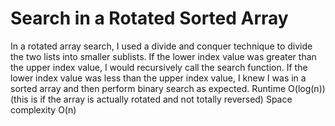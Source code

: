 # Search in a Rotated Sorted Array
In a rotated array search, I used a divide and conquer technique to divide the two lists into smaller sublists. If the lower index value was greater than the upper index value, I would recursively call the search function. If the lower index value was less than the upper index value, I knew I was in a sorted array and then perform binary search as expected.
Runtime O(log(n)) (this is if the array is actually rotated and not totally reversed)
Space complexity O(n)